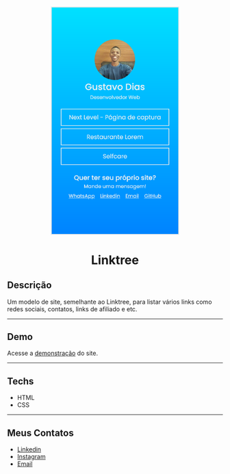 <br />
<p align="center">
 
   <img src="./design/mobile.png" alt="demo" border="0" width="300px">

  <h1 align="center">Linktree</h1>

</p>

## Descrição
Um modelo de site, semelhante ao Linktree, para listar vários links como redes sociais, contatos, links de afiliado e etc.
___

## Demo
Acesse a <a href="https://gustavodias7.netlify.app/">demonstração</a> do site.
___

## Techs
- HTML
- CSS
___

## Meus Contatos
- <a href="https://www.linkedin.com/in/gustavo-dias-3100211b6/">Linkedin</a>
- <a href="https://www.instagram.com/eu.gustavodias/">Instagram</a>
- <a href="mailto:gustavo7dias@gmail.com">Email</a>

